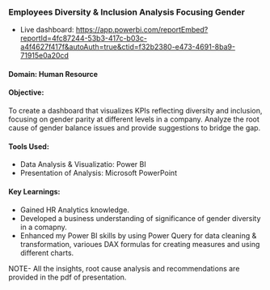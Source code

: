 ### Employees Diversity & Inclusion Analysis Focusing Gender 
- Live dashboard: https://app.powerbi.com/reportEmbed?reportId=4fc87244-53b3-417c-b03c-a4f4627f417f&autoAuth=true&ctid=f32b2380-e473-4691-8ba9-71915e0a20cd
#### Domain: Human Resource
#### Objective:
To create a dashboard that visualizes KPIs reflecting diversity and inclusion, focusing on gender parity at different levels in a company. Analyze the root cause of gender balance issues
and provide suggestions to bridge the gap.
#### Tools Used: 
- Data Analysis & Visualizatio: Power BI
- Presentation of Analysis: Microsoft PowerPoint
#### Key Learnings: 
- Gained HR Analytics knowledge. 
- Developed a business understanding of significance of gender diversity in a comapny.
- Enhanced my Power BI skills by using Power Query for data cleaning & transformation, varioues DAX formulas for creating measures and using different charts.

NOTE- All the insights, root cause analysis and recommendations are provided in the pdf of presentation.

